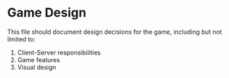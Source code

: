 # Game Design
This file should document design decisions for the game, including but not limited to:

1. Client-Server responsibilities
1. Game features
1. Visual design